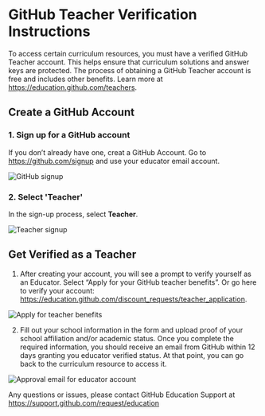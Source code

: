 # GitHub Teacher Verification Instructions

To access certain curriculum resources, you must have a verified GitHub Teacher account. This helps ensure that curriculum solutions and answer keys are protected. The process of obtaining a GitHub Teacher account is free and includes other benefits. Learn more at https://education.github.com/teachers.

## Create a GitHub Account

### 1. Sign up for a GitHub account

If you don’t already have one, creat a GitHub Account. Go to https://github.com/signup and use your educator email account.

![GitHub signup](/static/github-teacher/github-signup.png)

### 2. Select 'Teacher'

In the sign-up process, select **Teacher**.

![Teacher signup](/static/github-teacher/teacher-signup.png)

## Get Verified as a Teacher

1. After creating your account, you will see a prompt to verify yourself as an Educator. Select “Apply for your GitHub teacher benefits”. Or go here to verify your account: https://education.github.com/discount_requests/teacher_application.

![Apply for teacher benefits](/static/github-teacher/teacher-benefits-signup.png)

2. Fill out your school information in the form and upload proof of your school affiliation and/or academic status. Once you complete the required information, you should receive an email from GitHub within 12 days granting you educator verified status. At that point, you can go back to the curriculum resource to access it.

![Approval email for educator account](/static/github-teacher/github-educator-approved-email.png)

Any questions or issues, please contact GitHub Education Support at https://support.github.com/request/education